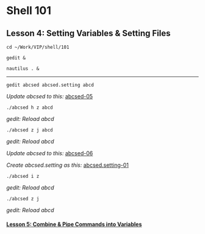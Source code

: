 # Shell 101
## Lesson 4: Setting Variables & Setting Files

`cd ~/Work/VIP/shell/101`

`gedit &`

`nautilus . &`
___

`gedit abcsed abcsed.setting abcd`

*Update abcsed to this:* [abcsed-05](https://github.com/inkVerb/vip/blob/master/101-shell/abcsed-05)

`./abcsed h z abcd`

*gedit: Reload abcd*

`./abcsed z j abcd`

*gedit: Reload abcd*

*Update abcsed to this:* [abcsed-06](https://github.com/inkVerb/vip/blob/master/101-shell/abcsed-06)

*Create abcsed.setting as this:* [abcsed.setting-01](https://github.com/inkVerb/vip/blob/master/101-shell/abcsed.setting-01)

`./abcsed i z`

*gedit: Reload abcd*

`./abcsed z j`

*gedit: Reload abcd*

#### [Lesson 5: Combine & Pipe Commands into Variables](https://github.com/inkVerb/vip/blob/master/101-shell/Lesson-05.md)
